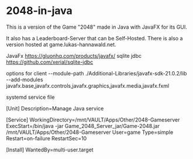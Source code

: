 # 2048-in-java

This is a version of the Game "2048" made in Java with JavaFX for its GUI.

It also has a Leaderboard-Server that can be Self-Hosted.
There is also a version hosted at game.lukas-hannawald.net.

JavaFx https://gluonhq.com/products/javafx/
sqlite jdbc https://github.com/xerial/sqlite-jdbc

options for client
--module-path
./Additional-Libraries/javafx-sdk-21.0.2/lib
--add-modules
javafx.base,javafx.controls,javafx.graphics,javafx.media,javafx.fxml

systemd service file

[Unit]
Description=Manage Java service

[Service]
WorkingDirectory=/mnt/VAULT/Apps/Other/2048-Gameserver
ExecStart=/bin/java -jar Game_2048_Server_jar/Game-2048.jar /mnt/VAULT/Apps/Other/2048-Gameserver
User=game
Type=simple
Restart=on-failure
RestartSec=10

[Install]
WantedBy=multi-user.target
